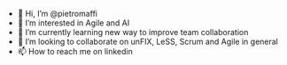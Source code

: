 - 👋 Hi, I’m @pietromaffi
- 👀 I’m interested in Agile and AI
- 🌱 I’m currently learning new way to improve team collaboration
- 💞️ I’m looking to collaborate on unFIX, LeSS, Scrum and Agile in general
- 📫 How to reach me on linkedin

<!---
pietromaffi/pietromaffi is a ✨ special ✨ repository because its `README.md` (this file) appears on your GitHub profile.
You can click the Preview link to take a look at your changes.
--->
